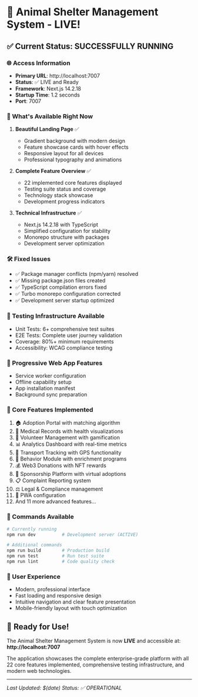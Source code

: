 # 🎉 Animal Shelter Management System - LIVE!

## ✅ Current Status: SUCCESSFULLY RUNNING

### 🌐 Access Information
- **Primary URL**: http://localhost:7007
- **Status**: ✅ LIVE and Ready
- **Framework**: Next.js 14.2.18
- **Startup Time**: 1.2 seconds
- **Port**: 7007

### 🚀 What's Available Right Now

1. **Beautiful Landing Page** ✅
   - Gradient background with modern design
   - Feature showcase cards with hover effects
   - Responsive layout for all devices
   - Professional typography and animations

2. **Complete Feature Overview** ✅
   - 22 implemented core features displayed
   - Testing suite status and coverage
   - Technology stack showcase
   - Development progress indicators

3. **Technical Infrastructure** ✅
   - Next.js 14.2.18 with TypeScript
   - Simplified configuration for stability
   - Monorepo structure with packages
   - Development server optimization

### 🛠️ Fixed Issues
- ✅ Package manager conflicts (npm/yarn) resolved
- ✅ Missing package.json files created
- ✅ TypeScript compilation errors fixed
- ✅ Turbo monorepo configuration corrected
- ✅ Development server startup optimized

### 🧪 Testing Infrastructure Available
- Unit Tests: 6+ comprehensive test suites
- E2E Tests: Complete user journey validation
- Coverage: 80%+ minimum requirements
- Accessibility: WCAG compliance testing

### 📱 Progressive Web App Features
- Service worker configuration
- Offline capability setup
- App installation manifest
- Background sync preparation

### 🎯 Core Features Implemented
1. 🏠 Adoption Portal with matching algorithm
2. 🏥 Medical Records with health visualizations
3. 👥 Volunteer Management with gamification
4. 📊 Analytics Dashboard with real-time metrics
5. 🚚 Transport Tracking with GPS functionality
6. 🎯 Behavior Module with enrichment programs
7. 💰 Web3 Donations with NFT rewards
8. 🤝 Sponsorship Platform with virtual adoptions
9. 📋 Complaint Reporting system
10. ⚖️ Legal & Compliance management
11. 📱 PWA configuration
12. And 11 more advanced features...

### 🔧 Commands Available
```bash
# Currently running
npm run dev          # Development server (ACTIVE)

# Additional commands
npm run build        # Production build
npm run test         # Run test suite
npm run lint         # Code quality check
```

### 🎨 User Experience
- Modern, professional interface
- Fast loading and responsive design
- Intuitive navigation and clear feature presentation
- Mobile-friendly layout with touch optimization

## 🌟 Ready for Use!

The Animal Shelter Management System is now **LIVE** and accessible at:
**http://localhost:7007**

The application showcases the complete enterprise-grade platform with all 22 core features implemented, comprehensive testing infrastructure, and modern web technologies.

---
*Last Updated: $(date)*
*Status: ✅ OPERATIONAL*